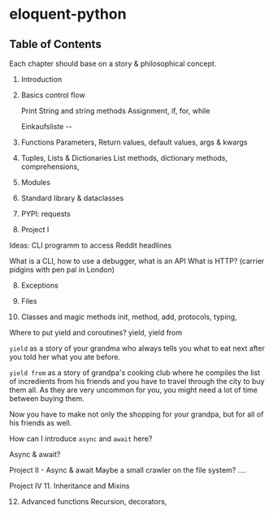 # eloquent-python

## Table of Contents

Each chapter should base on a story & philosophical concept.


1. Introduction

2. Basics control flow
   
   Print
   String and string methods
   Assignment, if, for, while
   
   Einkaufsliste -- 
   
3. Functions
   Parameters, Return values, default values, args & kwargs

4. Tuples, Lists & Dictionaries
   List methods, dictionary methods, comprehensions,

5. Modules

5. Standard library & dataclasses

6. PYPI: requests

7. Project I

Ideas: CLI programm to access Reddit headlines

What is a CLI, how to use a debugger, what is an API
What is HTTP? (carrier pidgins with pen pal in London)

8. Exceptions

9. Files

10. Classes and magic methods
init, method,
add, protocols, typing, 


Where to put yield and coroutines?
yield, yield from

`yield` as a story of your grandma who always tells you what to eat next after
you told her what you ate before.

`yield from` as a story of grandpa's cooking club where he compiles the list
of incredients from his friends and you have to travel through the city to buy
them all. As they are very uncommon for you, you might need a lot of time
between buying them.

Now you have to make not only the shopping for your grandpa, but for all of his
friends as well.

How can I introduce `async` and `await` here?

Async & await?

Project II - Async & await
Maybe a small crawler on the file system?
....

Project IV
11. Inheritance and Mixins

12. Advanced functions
Recursion, decorators, 
